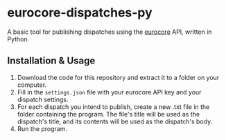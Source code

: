 # eurocore-dispatches-py
 
A basic tool for publishing dispatches using the [eurocore](https://github.com/nsupc/eurocore) API, written in Python.

## Installation & Usage

1. Download the code for this repository and extract it to a folder on your computer.
2. Fill in the `settings.json` file with your eurocore API key and your dispatch settings.
3. For each dispatch you intend to publish, create a new .txt file in the folder containing the program. The file's title will be used as the dispatch's title, and its contents will be used as the dispatch's body.
4. Run the program.